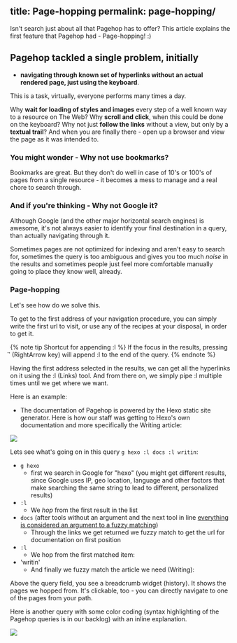 title: Page-hopping
permalink: page-hopping/
---
Isn't search just about all that Pagehop has to offer? This article explains the first feature that Pagehop had - Page-hopping! :)

## Pagehop tackled a single problem, initially

- **navigating through known set of hyperlinks without an actual rendered page, just using the keyboard**.

This is a task, virtually, everyone performs many times a day.

Why **wait for loading of styles and images** every step of a well known way to a resource on The Web? Why **scroll and click**, when this could be done on the keyboard? Why not just **follow the links** without a view, but only by a **textual trail**? And when you are finally there - open up a browser and view the page as it was intended to.

### You might wonder - Why not use bookmarks?

Bookmarks are great. But they don't do well in case of 10's or 100's of pages from a single resource - it becomes a mess to manage and a real chore to search through.

### And if you're thinking - Why not Google it?

Although Google (and the other major horizontal search engines) is awesome, it's not always easier to identify your final destination in a query, than actually navigating through it.

Sometimes pages are not optimized for indexing and aren't easy to search for, sometimes the query is too ambiguous and gives you too much *noise* in the results and sometimes people just feel more comfortable manually going to place they know well, already.

### Page-hopping

Let's see how do we solve this.

To get to the first address of your navigation procedure, you can simply write the first url to visit, or use any of the recipes at your disposal, in order to get it.

{% note tip Shortcut for appending :l %}
If the focus in the results, pressing ⃗ (RightArrow key) will append :l to the end of the query.
{% endnote %}

Having the first address selected in the results, we can get all the hyperlinks on it using the :l (Links) tool. And from there on, we simply pipe :l multiple times until we get where we want.

Here is an example:
- The documentation of Pagehop is powered by the Hexo static site generator. Here is how our staff was getting to Hexo's own documentation and more specifically the Writing article:

![](/page-hopping-resources/hexo-docs-writing.png)

Lets see what's going on in this query `g hexo :l docs :l writin`:
- `g hexo`
	- first we search in Google for "hexo" (you might get different results, since Google uses IP, geo location, language and other factors that make searching the same string to lead to different, personalized results)
- `:l`
	- We *hop* from the first result in the list
- `docs` (after tools without an argument and the next tool in line [everything is considered an argument to a fuzzy matching](/overview/#Tools_without_an_argument))
	- Through the links we get returned we fuzzy match to get the url for documentation on first position
- `:l`
	- We hop from the first matched item:
- 'writin'
	- And finally we fuzzy match the article we need (Writing):

Above the query field, you see a breadcrumb widget (history). It shows the pages we hopped from. It's clickable, too - you can directly navigate to one of the pages from your path.

Here is another query with some color coding (syntax highlighting of the Pagehop queries is in our backlog) with an inline explanation.

![](/common-resources/pagehop-query-syntax.png)